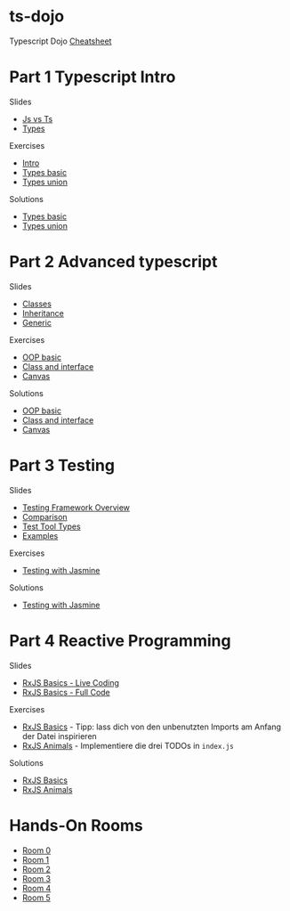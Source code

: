 # ts-dojo
Typescript Dojo
[Cheatsheet](https://rmolinamir.github.io/typescript-cheatsheet)

# Part 1 Typescript Intro
Slides
* [Js vs Ts](https://stackblitz.com/edit/typescript-dojo-slide-intro)
* [Types](https://stackblitz.com/edit/typescript-dojo-slide-types)

Exercises
* [Intro](https://stackblitz.com/edit/typescript-dojo-exercise-intro)
* [Types basic](https://stackblitz.com/edit/typescript-dojo-exercise-types-basic)
* [Types union](https://stackblitz.com/edit/typescript-dojo-exercise-types-union)

Solutions
* [Types basic](https://stackblitz.com/edit/typescript-dojo-solution-types-basic)
* [Types union](https://stackblitz.com/edit/typescript-dojo-solution-types-union)

# Part 2 Advanced typescript
Slides
* [Classes](https://stackblitz.com/edit/typescript-dojo-slide-oop)
* [Inheritance](https://stackblitz.com/edit/typescript-dojo-slide-oop-advanced)
* [Generic](https://stackblitz.com/edit/typescript-dojo-slide-generic)

Exercises
* [OOP basic](https://stackblitz.com/edit/typescript-dojo-exercise-oop-basic)
* [Class and interface](https://stackblitz.com/edit/typescript-dojo-exercise-class-and-interface)
* [Canvas](https://stackblitz.com/edit/typescript-dojo-exercise-oop-advanced)

Solutions
* [OOP basic](https://stackblitz.com/edit/typescript-dojo-solution-oop-basic)
* [Class and interface](https://stackblitz.com/edit/typescript-dojo-solution-class-and-interface)
* [Canvas](https://stackblitz.com/edit/typescript-dojo-solution-oop-advanced)

# Part 3 Testing
Slides
* [Testing Framework Overview](https://2020.stateofjs.com/en-US/technologies/testing/)
* [Comparison](https://stackblitz.com/edit/slide-jasmine?file=3-comparison.md)
* [Test Tool Types](https://stackblitz.com/edit/slide-jasmine?file=2-test-tool-types.md)
* [Examples](https://stackblitz.com/edit/slide-jasmine?file=src%2Fapp%2Fapp.component.spec.ts)

Exercises
* [Testing with Jasmine](https://stackblitz.com/edit/exercise-jasmine?file=src%2Fapp%2Fapp.component.spec.ts)

Solutions
* [Testing with Jasmine](https://stackblitz.com/edit/solution-jasmine?file=src%2Fapp%2Fapp.component.spec.ts)

# Part 4 Reactive Programming
Slides
* [RxJS Basics - Live Coding](https://stackblitz.com/edit/slide-rxjs-basics-live-coding)
* [RxJS Basics - Full Code](https://stackblitz.com/edit/slide-rxjs-basics-full-code)

Exercises
* [RxJS Basics](https://stackblitz.com/edit/exercise-rxjs-basics) - Tipp: lass dich von den unbenutzten Imports am Anfang der Datei inspirieren
* [RxJS Animals](https://stackblitz.com/edit/exercise-rxjs-animals?file=index.ts) - Implementiere die drei TODOs in `index.js`

Solutions
* [RxJS Basics](https://stackblitz.com/edit/solution-rxjs-basics)
* [RxJS Animals](https://stackblitz.com/edit/solution-rxjs-animals?file=index.ts)

# Hands-On Rooms
* [Room 0](https://teams.microsoft.com/l/meetup-join/19%3ameeting_YjM3NWZmYTYtYzRhNC00MTI1LWI0YWMtM2UyZGViOTJmNmYy%40thread.v2/0?context=%7b%22Tid%22%3a%22a1a72d9c-49e6-4f6d-9af6-5aafa1183bfd%22%2c%22Oid%22%3a%228c43fd34-1e84-4769-adbb-200be5d721a1%22%7d)
* [Room 1](https://teams.microsoft.com/l/meetup-join/19%3ameeting_MDY3ZGIwZGMtODk4YS00NmM4LWE0YWQtOTgxNDliOTcxOTAy%40thread.v2/0?context=%7b%22Tid%22%3a%22a1a72d9c-49e6-4f6d-9af6-5aafa1183bfd%22%2c%22Oid%22%3a%228c43fd34-1e84-4769-adbb-200be5d721a1%22%7d)
* [Room 2](https://teams.microsoft.com/l/meetup-join/19%3ameeting_YmVlZjhiNGYtNDZiMy00YmZlLTkyMGMtYzg2M2ZkNzYzNmU0%40thread.v2/0?context=%7b%22Tid%22%3a%22a1a72d9c-49e6-4f6d-9af6-5aafa1183bfd%22%2c%22Oid%22%3a%228c43fd34-1e84-4769-adbb-200be5d721a1%22%7d)
* [Room 3](https://teams.microsoft.com/l/meetup-join/19%3ameeting_OTczNDE1OGMtMjU2NS00ZGYwLTlhYTQtOTQ0NzdmNjBhYjYx%40thread.v2/0?context=%7b%22Tid%22%3a%22a1a72d9c-49e6-4f6d-9af6-5aafa1183bfd%22%2c%22Oid%22%3a%228c43fd34-1e84-4769-adbb-200be5d721a1%22%7d)
* [Room 4](https://teams.microsoft.com/l/meetup-join/19%3ameeting_MGY3ZTlhMTYtOWY3OS00YjZlLTgwNjctNDlkZGZkNGI0MWM1%40thread.v2/0?context=%7b%22Tid%22%3a%22a1a72d9c-49e6-4f6d-9af6-5aafa1183bfd%22%2c%22Oid%22%3a%229528a55e-27e7-4879-85a2-bcd8583eae76%22%7d)
* [Room 5](https://teams.microsoft.com/l/meetup-join/19%3ameeting_NzNiNjRmYzEtZmE2MC00ZjJiLTkyNGUtNDc4NzJjNWIyZGE5%40thread.v2/0?context=%7b%22Tid%22%3a%22a1a72d9c-49e6-4f6d-9af6-5aafa1183bfd%22%2c%22Oid%22%3a%229528a55e-27e7-4879-85a2-bcd8583eae76%22%7d)
